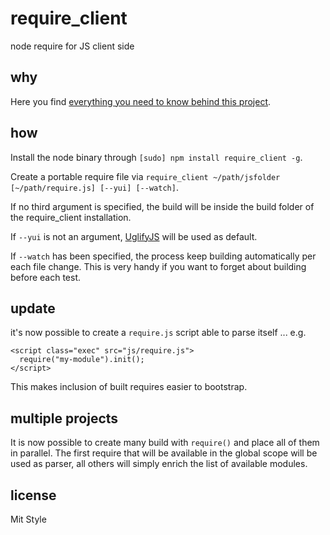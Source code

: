 require_client
==============
node require for JS client side


why
---
Here you find [everything you need to know behind this project](http://webreflection.blogspot.ie/2012/09/a-meaningful-client-side-alternative-to.html).


how
---
Install the node binary through `[sudo] npm install require_client -g`.

Create a portable require file via `require_client ~/path/jsfolder [~/path/require.js] [--yui] [--watch]`.

If no third argument is specified, the build will be inside the build folder of the require_client installation.

If `--yui` is not an argument, [UglifyJS](https://github.com/mishoo/UglifyJS) will be used as default.

If `--watch` has been specified, the process keep building automatically per each file change.
This is very handy if you want to forget about building before each test.


update
------
it's now possible to create a `require.js` script able to parse itself ... e.g.

    <script class="exec" src="js/require.js">
      require("my-module").init();
    </script>

This makes inclusion of built requires easier to bootstrap.


multiple projects
-----------------
It is now possible to create many build with `require()` and place all of them in parallel. The first require that will be available in the global scope will be used as parser, all others will simply enrich the list of available modules.


license
-------
Mit Style